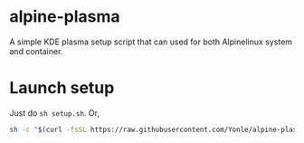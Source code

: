 # alpine-plasma
A simple KDE plasma setup script that can used for both Alpinelinux system and container.

# Launch setup
Just do `sh setup.sh`. Or,

```sh
sh -c "$(curl -fsSL https://raw.githubusercontent.com/Yonle/alpine-plasma/master/setup.sh)"
```


